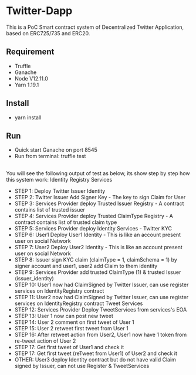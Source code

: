 # Twitter-Dapp
This is a PoC Smart contract system of Decentralized Twitter Application, based on ERC725/735 and ERC20.
## Requirement
- Truffle
- Ganache 
- Node V12.11.0
- Yarn 1.19.1

## Install
- yarn install

## Run
- Quick start Ganache on port 8545
- Run from terminal: truffle test
##
You will see the following output of test as below, its show step by step how this system work:
Identity Registry Services
-  STEP 1: Deploy Twitter Issuer Identity 
-  STEP 2: Twitter Issuer Add Signer Key - The key to sign Claim for User 
-  STEP 3: Services Provider deploy Trusted Issuer Registry - A contract contains list of trusted issuer 
-  STEP 4: Services Provider deploy Trusted ClaimType Registry - A contract contains list of trusted claim type 
-  STEP 5: Services Provider deploy Identity Services - Twitter KYC 
-  STEP 6: User1 Deploy User1 Identity - This is like an account present user on social Network 
-  STEP 7: User2 Deploy User2 Identity - This is like an account present user on social Network 
-  STEP 8: Issuer sign KYC claim (claimType = 1, claimSchema = 1) by signer account and user1, user2 add Claim to them identity 
- STEP 9: Services Provider add trusted ClaimType (1) & trusted Issuer (issuer_identity) 
- STEP 10: User1 now had ClaimSigned by Twitter Issuer, can use register services on IdentityRegistry contract 
- STEP 11: User2 now had ClaimSigned by Twitter Issuer, can use register services on IdentityRegistry contract 
    Tweet Services
- STEP 12: Services Provider Deploy TweetServices from services's EOA 
- STEP 13: User 1 now can post new tweet 
- STEP 14: User 2 comment on first tweet of User 1 
- STEP 15: User 2 retweet first tweet from User 1 
- STEP 16: After retweet action from User2, User1 now have 1 token from re-tweet action of User 2 
- STEP 17: Get first tweet of User1 and check it
- STEP 17: Get first tweet (reTweet from User1) of User2  and check it
- OTHER: User3 deploy Identity contract but do not have valid Claim signed by Issuer, can not use Register & TweetServices 
